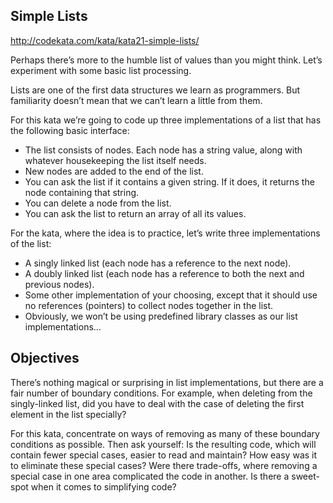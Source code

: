 Simple Lists
------------

http://codekata.com/kata/kata21-simple-lists/

Perhaps there’s more to the humble list of values than you might think. Let’s experiment with some basic list processing.

Lists are one of the first data structures we learn as programmers. But familiarity doesn’t mean that we can’t learn a little from them.

For this kata we’re going to code up three implementations of a list that has the following basic interface:

- The list consists of nodes. Each node has a string value, along with whatever housekeeping the list itself needs.
- New nodes are added to the end of the list.
- You can ask the list if it contains a given string. If it does, it returns the node containing that string.
- You can delete a node from the list.
- You can ask the list to return an array of all its values.

For the kata, where the idea is to practice, let’s write three implementations of the list:

- A singly linked list (each node has a reference to the next node).
- A doubly linked list (each node has a reference to both the next and previous nodes).
- Some other implementation of your choosing, except that it should use no references (pointers) to collect nodes together in the list.
- Obviously, we won’t be using predefined library classes as our list implementations…

**Objectives**
--------------

There’s nothing magical or surprising in list implementations, but there are a fair number of boundary conditions. For example, when deleting from the singly-linked list, did you have to deal with the case of deleting the first element in the list specially?

For this kata, concentrate on ways of removing as many of these boundary conditions as possible. Then ask yourself: Is the resulting code, which will contain fewer special cases, easier to read and maintain? How easy was it to eliminate these special cases? Were there trade-offs, where removing a special case in one area complicated the code in another. Is there a sweet-spot when it comes to simplifying code?
